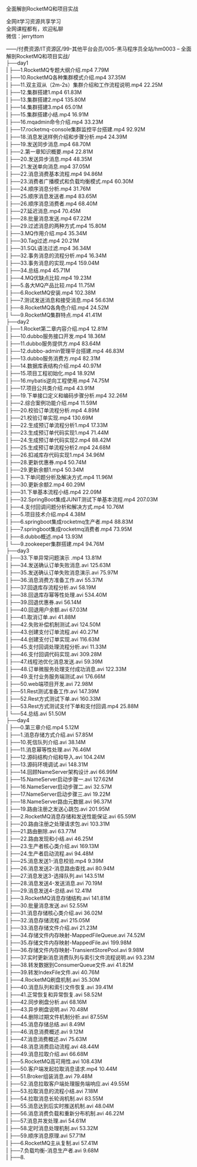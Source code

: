 全面解剖RocketMQ和项目实战

全网it学习资源共享学习<br>全网课程都有，欢迎私聊<br>微信：jerryttom<br>

——/付费资源/IT资源区/99-其他平台会员/005-黑马程序员全站/hm0003 – 全面解剖RocketMQ和项目实战/<br> ├──day1<br> | ├──1.RocketMQ专题大纲介绍.mp4 7.79M<br> | ├──10.RocketMQ各种集群模式介绍.mp4 37.35M<br> | ├──11.双主双从（2m-2s）集群介绍和工作流程说明.mp4 22.25M<br> | ├──12.集群搭建1.mp4 61.83M<br> | ├──13.集群搭建2.mp4 135.80M<br> | ├──14.集群搭建3.mp4 65.01M<br> | ├──15.集群搭建小结.mp4 16.91M<br> | ├──16.mqadmin命令介绍.mp4 33.23M<br> | ├──17.rocketmq-console集群监控平台搭建.mp4 92.92M<br> | ├──18.消息发送样例介绍和步骤分析.mp4 24.39M<br> | ├──19.发送同步消息.mp4 68.70M<br> | ├──2.第一章知识概要.mp4 22.81M<br> | ├──20.发送异步消息.mp4 48.35M<br> | ├──21.发送单向消息.mp4 37.05M<br> | ├──22.消息消费基本流程.mp4 94.86M<br> | ├──23.消费者广播模式和负载均衡模式.mp4 60.30M<br> | ├──24.顺序消息分析.mp4 31.76M<br> | ├──25.顺序消息发送者.mp4 83.65M<br> | ├──26.顺序消息消费者.mp4 68.40M<br> | ├──27.延迟消息.mp4 70.45M<br> | ├──28.批量消息发送.mp4 67.22M<br> | ├──29.过滤消息的两种方式.mp4 15.80M<br> | ├──3.MQ作用介绍.mp4 35.34M<br> | ├──30.Tag过滤.mp4 20.21M<br> | ├──31.SQL语法过滤.mp4 36.34M<br> | ├──32.事务消息的流程分析.mp4 16.34M<br> | ├──33.事务消息的实现.mp4 159.04M<br> | ├──34.总结.mp4 45.71M<br> | ├──4.MQ优缺点比较.mp4 19.23M<br> | ├──5.各大MQ产品比较.mp4 11.75M<br> | ├──6.RocketMQ安装.mp4 102.38M<br> | ├──7.测试发送消息和接受消息.mp4 56.63M<br> | ├──8.RocketMQ各角色介绍.mp4 24.52M<br> | └──9.RocketMQ集群特点.mp4 41.41M<br> ├──day2<br> | ├──1.Rocket第二章内容介绍.mp4 12.81M<br> | ├──10.dubbo服务接口开发.mp4 18.36M<br> | ├──11.dubbo服务提供方.mp4 83.64M<br> | ├──12.dubbo-admin管理平台搭建.mp4 46.83M<br> | ├──13.dubbo服务消费方.mp4 82.31M<br> | ├──14.数据库表结构介绍.mp4 40.97M<br> | ├──15.项目工程初始化.mp4 18.92M<br> | ├──16.mybatis逆向工程使用.mp4 74.75M<br> | ├──17.项目公共类介绍.mp4 43.91M<br> | ├──19.下单接口定义和编码步骤分析.mp4 32.26M<br> | ├──2.综合案例功能介绍.mp4 11.59M<br> | ├──20.校验订单流程分析.mp4 4.89M<br> | ├──21.校验订单实现.mp4 130.69M<br> | ├──22.生成预订单流程分析1.mp4 17.33M<br> | ├──23.生成预订单代码实现1.mp4 71.44M<br> | ├──24.生成预订单代码实现2.mp4 88.42M<br> | ├──25.生成预订单流程分析2.mp4 24.68M<br> | ├──26.扣减库存代码实现1.mp4 34.96M<br> | ├──28.更新优惠券.mp4 50.74M<br> | ├──29.更新余额1.mp4 50.34M<br> | ├──3.下单问题分析及解决方式.mp4 11.96M<br> | ├──30.更新余额2.mp4 60.29M<br> | ├──31.下单基本流程小结.mp4 22.09M<br> | ├──32.SpringBoot集成JUNIT测试下单基本流程.mp4 207.03M<br> | ├──4.支付回调问题分析和解决方式.mp4 10.76M<br> | ├──5.项目技术介绍.mp4 4.38M<br> | ├──6.springboot集成rocketmq生产者.mp4 88.83M<br> | ├──7.springboot集成rocketmq消费者.mp4 73.95M<br> | ├──8.dubbo概述.mp4 13.93M<br> | └──9.zookeeper集群搭建.mp4 94.76M<br> ├──day3<br> | ├──33.下单异常问题演示 .mp4 13.81M<br> | ├──34.发送确认订单失败消息.avi 125.63M<br> | ├──35.发送确认订单失败消息演示.avi 75.97M<br> | ├──36.消息消费方准备工作.avi 55.37M<br> | ├──37.回退库存流程分析.avi 58.19M<br> | ├──38.回退库存幂等性处理.avi 534.40M<br> | ├──39.回退优惠券.avi 56.14M<br> | ├──40.回退用户余额.avi 67.03M<br> | ├──41.取消订单.avi 41.88M<br> | ├──42.失败补偿机制测试.avi 124.50M<br> | ├──43.创建支付订单流程.avi 40.27M<br> | ├──44.创建支付订单实现.avi 116.63M<br> | ├──45.支付回调处理流程分析.avi 11.33M<br> | ├──46.支付回调代码实现.avi 309.28M<br> | ├──47.线程池优化消息发送.avi 59.39M<br> | ├──48.订单微服务处理支付成功消息.avi 122.33M<br> | ├──49.支付业务服务端测试.avi 176.66M<br> | ├──50.web端项目开发.avi 72.98M<br> | ├──51.Rest测试准备工作.avi 147.39M<br> | ├──52.Rest方式测试下单.avi 160.33M<br> | ├──53.Rest方式测试支付下单和支付回调.mp4 25.88M<br> | └──54.总结.avi 51.50M<br> ├──day4<br> | ├──0.第三章介绍.mp4 5.12M<br> | ├──1.消息存储方式介绍.avi 57.85M<br> | ├──10.死信队列介绍.avi 38.14M<br> | ├──11.消息幂等性处理.avi 76.46M<br> | ├──12.源码结构介绍和导入.avi 104.24M<br> | ├──13.源码环境调试.avi 148.31M<br> | ├──14.回顾NameServer架构设计.avi 66.99M<br> | ├──15.NameServer启动步骤一.avi 127.62M<br> | ├──16.NameServer启动步骤二.avi 32.57M<br> | ├──17.NameServer启动步骤三.avi 19.22M<br> | ├──18.NameServer路由元数据.avi 96.37M<br> | ├──19.路由注册之发送心跳包.avi 201.95M<br> | ├──2.RocketMQ消息存储和发送性能保证.avi 65.59M<br> | ├──20.路由注册之处理请求包.avi 103.31M<br> | ├──21.路由删除.avi 63.77M<br> | ├──22.路由发现和小结.avi 46.25M<br> | ├──23.生产者核心类介绍.avi 169.13M<br> | ├──24.生产者启动流程.avi 94.48M<br> | ├──25.消息发送1-消息校验.mp4 9.39M<br> | ├──26.消息发送2-消息路由查找.avi 80.94M<br> | ├──27.消息发送3-选择队列.avi 143.51M<br> | ├──28.消息发送4-发送消息.avi 70.19M<br> | ├──29.消息发送4-总结.avi 12.41M<br> | ├──3.RocketMQ消息存储结构.avi 141.81M<br> | ├──30.批量消息发送.avi 52.55M<br> | ├──31.消息存储核心类介绍.avi 36.02M<br> | ├──32.消息存储流程.avi 215.05M<br> | ├──33.消息存储文件介绍.avi 21.23M<br> | ├──34.存储文件内存映射-MappedFileQueue.avi 74.52M<br> | ├──35.存储文件内存映射-MappedFile.avi 199.98M<br> | ├──36.存储文件内存映射-TransientStorePool.avi 9.98M<br> | ├──37.实时更新消息消费队列与索引文件流程说明.avi 93.23M<br> | ├──38.转发数据到ConsumerQueue文件.avi 41.82M<br> | ├──39.转发IndexFile文件.avi 40.76M<br> | ├──4.RocketMQ刷盘机制.avi 35.30M<br> | ├──40.消息队列和索引文件恢复.avi 39.41M<br> | ├──41.正常恢复和异常恢复.avi 58.52M<br> | ├──42.同步刷盘分析.avi 68.16M<br> | ├──43.异步刷盘说明.avi 70.48M<br> | ├──44.删除过期文件机制分析.avi 87.55M<br> | ├──45.消息存储总结.avi 8.49M<br> | ├──46.消息消费概述.avi 9.12M<br> | ├──47.消息消费概述.avi 75.63M<br> | ├──48.消息消费启动流程.avi 48.44M<br> | ├──49.消息拉取介绍.avi 66.68M<br> | ├──5.RocketMQ高可用性.avi 108.43M<br> | ├──50.客户端发起拉取消息请求.mp4 10.44M<br> | ├──51.Broker组装消息.avi 79.48M<br> | ├──52.消息拉取客户端处理服务端响应.avi 49.55M<br> | ├──53.拉取消息的流程小结.avi 7.18M<br> | ├──54.拉取消息长轮询机制.avi 83.55M<br> | ├──55.消息达到后实时推送机制.avi 48.04M<br> | ├──56.消息消费负载和重新分布机制.avi 46.22M<br> | ├──57.消息并发处理.avi 54.61M<br> | ├──58.定时消息处理机制.avi 53.32M<br> | ├──59.顺序消息原理.avi 57.71M<br> | ├──6.RocketMQ主从复制.avi 57.41M<br> | ├──7.负载均衡-消息生产者.avi 9.68M<br> | ├──8.